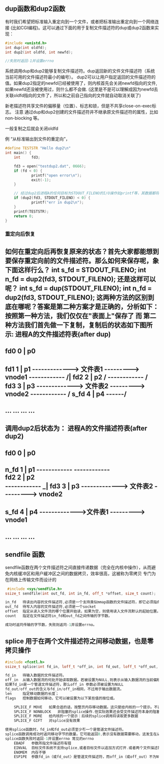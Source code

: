 
## dup函数和dup2函数
有时我们希望把标准输入重定向到一个文件，或者把标准输出重定向到一个网络连接 (比如CGI编程)。这可以通过下面的用于复制文件描述符的dup或dup2函数来实现：
```cpp
#include <unistd.h>
int dup(int oldfd);
int dup2(int oldfd, int newfd);

//失败时返回-1并设置errno
```
系统调用dup和dup2能够复制文件描述符。dup返回新的文件文件描述符（系统当前可用的文件描述符最小的编号）。
dup2可以让用户指定返回的文件描述符的值。如果dup2指定的newfd已经被使用了，则内核首先会关闭newfd指向的文件,如果newfd还没被使用过，则什么都不会做.
(这里是不是可以理解成因为newfd去关联oldfd指向的文件了，所以和之前自己指向的文件就自动取消关联了)

新老描述符共享文件的偏移量（位置）、标志和锁，但是不共享close-on-exec标志。
注意 通过dup和dup2创建的文件描述符井不继承原文件描述符的属性，比如 non-biocking 等。

一般复制之后就会关闭oldfd

例 “从标准输出到文件的重定向”，
```cpp
#define TESTSTR "Hello dup2\n"
int main() {
	int     fd3;

	fd3 = open("testdup2.dat", 0666);
	if (fd < 0) {
			printf("open error\n");
			exit(-1);
	}

	// 经过dup2后进程A的任何目标为STDOUT_FILENO的I/O操作如printf等，其数据都将流入fd3所对应的文件中。
	if (dup2(fd3, STDOUT_FILENO) < 0) {       
			printf("err in dup2\n");
	}
	printf(TESTSTR);
	return 0;
}
```

### 重定向后恢复
如何在重定向后再恢复原来的状态？首先大家都能想到要保存重定向前的文件描述符。那么如何来保存呢，象下面这样行么？
int s_fd = STDOUT_FILENO;
int n_fd = dup2(fd3, STDOUT_FILENO);
还是这样可以呢？
int s_fd = dup(STDOUT_FILENO);
int n_fd = dup2(fd3, STDOUT_FILENO);
这两种方法的区别到底在哪呢？答案是第二种方案才是正确的，分析如下：按照第一种方法，我们仅仅在"表面上"保存了
而 第二种方法我们首先做一下复制，复制后的状态如下图所示:
进程A的文件描述符表(after dup)
   ------------
fd0 0   | p0
   ------------
fd1 1   | p1 -------------> 文件表1 ---------> vnode1
   ------------                 /|
fd2 2   | p2                /
   ------------             /
fd3 3   | p3 -------------> 文件表2 ---------> vnode2
   ------------          /
s_fd 4   | p4 ------/
   ------------
... ...
... ...
   ------------

调用dup2后状态为：
进程A的文件描述符表(after dup2)
   ------------
fd0 0   | p0
   ------------
n_fd 1   | p1 ------------
   ------------               \
fd2 2   | p2                 \
   ------------                _\|
fd3 3   | p3 -------------> 文件表2 ---------> vnode2
   ------------
s_fd 4   | p4 ------------->文件表1 ---------> vnode1
   ------------
... ...
... ...
   ------------

## sendfile 函数
sendfile函数在两个文件描述符之间直接传递数据（完全在内核中操作），从而避免内核缓冲区和用户緩冲区之间的数据拷贝，效率很高，这被称为零拷贝
专门为在网络上传输文件而设计的
```cpp
 #include <sys/sendfile.h>
ssize_t sendfile(int out_fd, int in_fd, off_t *offset, size_t count);

in_fd 	待读出内容的文件描述符,必须是一个支持类似mmap函数的文件描述符，即它必须指向真实的文件，不能是socket和管道
out_fd	待写入内容的文件描述符,必须是一个socket
offset 	指定从读入文件流的哪个位置开始读，如果为空，则使用读入文件流默认的起始位置。 
count	指定在文件描述符in_fd和out_fd之间传输的字节数。

成功时返冋传输的字节数，失败则返冋-1并设置errno。
```



## splice 用于在两个文件描述符之间移动数据，也是零拷贝操作
```cpp
#include <fcntl.h>
ssize_t splice(int fd_in, loff_t *off_in, int fd_out, loff_t *off_out, size_t len, unsigned int flags);

fd_in	待输入数据的文件描述符。
off_in 	从输入数据流的何处开始读取数据。若被设置为NULL,则表示从输入数据流的当前偏移位置读入
如果fd_in是一个管道文件描述符，那么off_in 参数必须被设置为NULL
fd_out/off_out的含义与fd_in/off_in相同，不过用于输出数据流。
len		指定移动数据的长度； 
flags	控制数据如何移动，它可以被设置为以下某些值的按位或。

	SPLICE_F MOVE	如果合适的话，按整页内存移动数据。这只是给内核的一个提示。不过因为它的实现存在BUG,所以自内核2.6.21后.它实际上没有任何效果
	SPLICE_F NONBLOCK	非阻塞的splice操作.但实际效果还会受文件描述符本身的阻塞状态的影响
	SPLICE_F MORE	给内核的一个提示：后续的splice调用将读取更多数据	
	SPLICE_F GIFT	对splice没有效果

使用splice函数时，fd_in和fd_out必须至少冇一个是管道文件描述符。
splice函数调用成功时返冋移动字节的数量。它可能返回0,表示没有数据需要移动，这发生在从管道中读取数据而该管道没有被写入任何数据时。
splice函数失败时返回-1并设置errno 常见的errno
	EBADF	参数所指文件描述符有错
	EINVAL	目标文件系统不支持splice,或者目标文件以追加方式打开.或者两个文件描述符都不是管道文件描述符，或者某个ffset參数被用于不支持随机访问的设备（比如字符设备）
	ENOMEM	内存不够
	ESP1PE	参数fd_in（或fd_out〉是管道文件描述符，而off_in（或off_out）不为NULL
```
